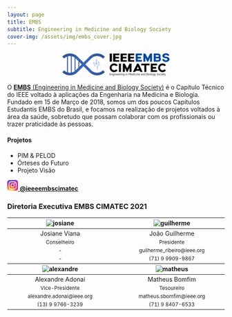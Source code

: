 ```yaml
---
layout: page
title: EMBS
subtitle: Engineering in Medicine and Biology Society
cover-img: /assets/img/embs_cover.jpg
---
```


<p style="text-align: center;"> <img src="/assets/img/embs.png" alt="drawing" width="250"/> </p>

O [**EMBS** (Engineering in Medicine and Biology Society)](https://www.embs.org/) é o Capítulo Técnico do IEEE voltado à aplicações da Engenharia na Medicina e Biologia. Fundado em 15 de Março de 2018, somos um dos poucos Capítulos Estudantis EMBS do Brasil, e focamos na realização de projetos voltados à área da saúde, sobretudo que possam colaborar com os profissionais ou trazer praticidade às pessoas.

#### Projetos
- PIM & PELOD
- Órteses do Futuro
- Projeto Visão

[<img src="/assets/img/logo_instagram.png" alt="drawing" width="25"/> **@ieeeembscimatec**](https://www.instagram.com/ieeeembscimatec/)


### Diretoria Executiva EMBS CIMATEC 2021
<div class="row">
  <div class=" col-xl-auto offset-xl-0 col-lg-4 offset-lg-0">
    <div class="mobile-side-scroller">
      <table class="table-borderless highlight">
        <thead>
          <tr>
            <th><center><img src="{{ 'assets/img/voluntarios/semfoto.png' | relative_url }}" width="100" alt="josiane" class="img-fluid rounded-circle" /></center></th>
            <th></th>
            <th><center><img src="{{ 'assets/img/voluntarios/semfoto.png' | relative_url }}" width="100" alt="guilherme" class="img-fluid rounded-circle"/></center></th>
          </tr>
        </thead>
        <tbody>
          <tr class="font-weight-bolder" style="text-align: center margin-top: 0">
            <td width="50%"><center>Josiane Viana</center></td>
            <td></td>
            <td width="50%"><center>João Guilherme</center></td>
          </tr>
          <tr style="text-align: center" >
            <td style="vertical-align: top"><small><center>Conselheiro</center></small></td>
            <td></td>
            <td style="vertical-align: top"><small><center>Presidente</center></small></td>
          </tr>
          <tr style="text-align: center" >
            <td style="vertical-align: top"><small><center>-</center></small></td>
            <td></td>
            <td style="vertical-align: top"><small><center>guilherme_ribeiro@ieee.org</center></small></td>
          </tr>
          <tr style="text-align: center" >
            <td style="vertical-align: top"><small><center>-</center></small></td>
            <td></td>
            <td style="vertical-align: top"><small><center>(71) 9 9909-9867</center></small></td>
          </tr>
        </tbody>
        <thead>
          <tr>
            <th><center><img src="{{ 'assets/img/voluntarios/semfoto.png' | relative_url }}" width="100" alt="alexandre" class="img-fluid rounded-circle"/></center></th>
            <th></th>
            <th><center><img src="{{ 'assets/img/voluntarios/semfoto.png' | relative_url }}" width="100" alt="matheus" class="img-fluid rounded-circle"/></center></th>
          </tr>
        </thead>
        <tbody>
          <tr class="font-weight-bolder" style="text-align: center margin-top: 0">
            <td width="50%"><center>Alexandre Adonai</center></td>
            <td></td>
            <td width="50%"><center>Matheus Bomfim</center></td>
          </tr>
          <tr style="text-align: center" >
            <td style="vertical-align: top"><small><center>Vice-Presidente</center></small></td>
            <td></td>
            <td style="vertical-align: top"><small><center>Tesoureiro</center></small></td>
          </tr>
          <tr style="text-align: center" >
            <td style="vertical-align: top"><small><center>alexandre.adonai@ieee.org</center></small></td>
            <td></td>
            <td style="vertical-align: top"><small><center>matheus.sbomfim@ieee.org</center></small></td>
          </tr>
          <tr style="text-align: center" >
            <td style="vertical-align: top"><small><center>(13) 9 9766-3239</center></small></td>
            <td></td>
            <td style="vertical-align: top"><small><center>(71) 9 8407-6533</center></small></td>
          </tr>
        </tbody>
      </table>
    </div>
  </div>
</div>
